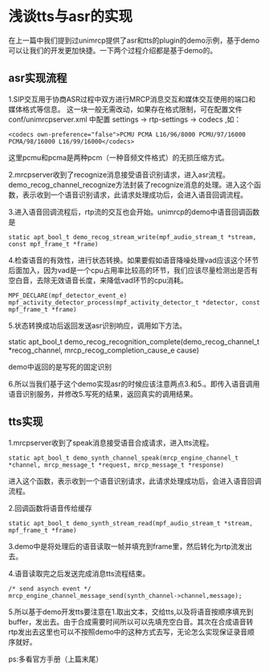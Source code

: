 # 浅谈tts与asr的实现

在上一篇中我们提到过unimrcp提供了asr和tts的plugin的demo示例，基于demo可以让我们的开发更加快捷。一下两个过程介绍都是基于demo的。

## asr实现流程

1.SIP交互用于协商ASR过程中双方进行MRCP消息交互和媒体交互使用的端口和媒体格式等信息。  这一块一般无需改动，如果存在格式限制，可在配置文件 conf/unimrcpserver.xml 中配置 settings -> rtp-settings -> codecs ,如：
```
<codecs own-preference="false">PCMU PCMA L16/96/8000 PCMU/97/16000 PCMA/98/16000 L16/99/16000</codecs>
```
这里pcmu和pcma是两种pcm（一种音频文件格式）的无损压缩方式。

2.mrcpserver收到了recognize消息接受语音识别请求，进入asr流程。demo_recog_channel_recognize方法封装了recognize消息的处理。进入这个函数，表示收到一个语音识别请求，此请求处理成功后，会进入语音回调流程。

3.进入语音回调流程后，rtp流的交互也会开始。unimrcp的demo中语音回调函数是
```
static apt_bool_t demo_recog_stream_write(mpf_audio_stream_t *stream, const mpf_frame_t *frame)
```
4.检查语音的有效性，进行状态转换。如果要假如语音降噪处理vad应该这个环节后面加入，因为vad是一个cpu占用率比较高的环节，我们应该尽量检测出是否有空白音，去除无效语音长度，来降低vad环节的cpu消耗。
```
MPF_DECLARE(mpf_detector_event_e) mpf_activity_detector_process(mpf_activity_detector_t *detector, const mpf_frame_t *frame)
```
5.状态转换成功后返回发送asr识别响应，调用如下方法。

static apt_bool_t demo_recog_recognition_complete(demo_recog_channel_t *recog_channel, mrcp_recog_completion_cause_e cause)

demo中返回的是写死的固定识别

6.所以当我们基于这个demo实现asr的时候应该注意两点3.和5.。即传入语音调用语音识别服务，并修改5.写死的结果，返回真实的调用结果。

## tts实现

1.mrcpserver收到了speak消息接受语音合成请求，进入tts流程。
```
static apt_bool_t demo_synth_channel_speak(mrcp_engine_channel_t *channel, mrcp_message_t *request, mrcp_message_t *response)
```
进入这个函数，表示收到一个语音识别请求，此请求处理成功后，会进入语音回调流程。 

2.回调函数将语音传给缓存
```
static apt_bool_t demo_synth_stream_read(mpf_audio_stream_t *stream, mpf_frame_t *frame)
```
3.demo中是将处理后的语音读取一帧并填充到frame里，然后转化为rtp流发出去。

4.语音读取完之后发送完成消息tts流程结束。
```
/* send asynch event */
mrcp_engine_channel_message_send(synth_channel->channel,message);
```
5.所以基于demo开发tts要注意在1.取出文本，交给tts,以及将语音按顺序填充到buffer，发出去。由于合成需要时间所以可以先填充空白音。其次在合成语音转rtp发出去这里也可以不按照demo中的这种方式去写，无论怎么实现保证录音顺序就好。

ps:多看官方手册（上篇末尾）



